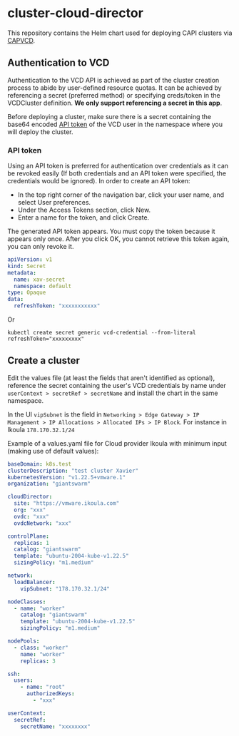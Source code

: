 # cluster-cloud-director

This repository contains the Helm chart used for deploying CAPI clusters via [CAPVCD](https://github.com/vmware/cluster-api-provider-cloud-director).

## Authentication to VCD

Authentication to the VCD API is achieved as part of the cluster creation process to abide by user-defined resource quotas. It can be achieved by referencing a secret (preferred method) or specifying creds/token in the VCDCluster definition. **We only support referencing a secret in this app**.

Before deploying a cluster, make sure there is a secret containing the base64 encoded [API token](https://docs.vmware.com/en/VMware-Cloud-Director/10.3/VMware-Cloud-Director-Tenant-Portal-Guide/GUID-A1B3B2FA-7B2C-4EE1-9D1B-188BE703EEDE.html) of the VCD user in the namespace where you will deploy the cluster.

### API token

Using an API token is preferred for authentication over credentials as it can be revoked easily (If both credentials and an API token were specified, the credentials would be ignored). In order to create an API token:

* In the top right corner of the navigation bar, click your user name, and select User preferences.
* Under the Access Tokens section, click New.
* Enter a name for the token, and click Create.

The generated API token appears. You must copy the token because it appears only once. After you click OK, you cannot retrieve this token again, you can only revoke it.

``` yaml
apiVersion: v1
kind: Secret
metadata:
  name: xav-secret
  namespace: default
type: Opaque
data:
  refreshToken: "xxxxxxxxxxx"
```

Or

`kubectl create secret generic vcd-credential --from-literal refreshToken="xxxxxxxxx"`

## Create a cluster

Edit the values file (at least the fields that aren't identified as optional), reference the secret containing the user's VCD credentials by name under `userContext > secretRef > secretName` and install the chart in the same namespace.

In the UI `vipSubnet` is the field in `Networking > Edge Gateway > IP Management > IP Allocations > Allocated IPs > IP Block`. For instance in Ikoula `178.170.32.1/24`

Example of a values.yaml file for Cloud provider Ikoula with minimum input (making use of default values):

```yaml
baseDomain: k8s.test
clusterDescription: "test cluster Xavier"
kubernetesVersion: "v1.22.5+vmware.1"
organization: "giantswarm"

cloudDirector:
  site: "https://vmware.ikoula.com"
  org: "xxx"
  ovdc: "xxx"
  ovdcNetwork: "xxx"

controlPlane:
  replicas: 1
  catalog: "giantswarm"
  template: "ubuntu-2004-kube-v1.22.5"
  sizingPolicy: "m1.medium"

network:
  loadBalancer:
    vipSubnet: "178.170.32.1/24"

nodeClasses:
  - name: "worker"
    catalog: "giantswarm"
    template: "ubuntu-2004-kube-v1.22.5"
    sizingPolicy: "m1.medium"

nodePools:
  - class: "worker"
    name: "worker"
    replicas: 3

ssh:
  users:
    - name: "root"
      authorizedKeys:
        - "xxx"

userContext:
  secretRef:
    secretName: "xxxxxxxx"
```

